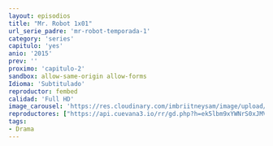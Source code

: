 ```yaml
---
layout: episodios
title: "Mr. Robot 1x01"
url_serie_padre: 'mr-robot-temporada-1'
category: 'series'
capitulo: 'yes'
anio: '2015'
prev: ''
proximo: 'capitulo-2'
sandbox: allow-same-origin allow-forms
Idioma: 'Subtitulado'
reproductor: fembed
calidad: 'Full HD'
image_carousel: 'https://res.cloudinary.com/imbriitneysam/image/upload/v1546988731/robot1-poster-min.jpg'
reproductores: ["https://api.cuevana3.io/rr/gd.php?h=ek5lbm9xYWNrS0xJMVp5b21KREk0dFBLbjVkaHhkRGdrOG1jbnBpUnhhS1YycXAycFpXdXhjNmtobUtLczZ6aHNKZGpwSXV2dTltM3RtU0JuNmJVMTZpU3FadVkyUT09"]
tags:
- Drama
---
```












